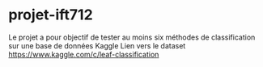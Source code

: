 # projet-ift712
 Le projet a pour objectif de tester au moins six méthodes de classification sur une base de données Kaggle
Lien vers le dataset https://www.kaggle.com/c/leaf-classification
